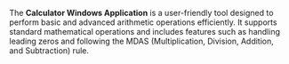 The **Calculator Windows Application** is a user-friendly tool designed to perform basic and advanced arithmetic operations efficiently. It supports standard mathematical operations and includes features such as handling leading zeros and following the MDAS (Multiplication, Division, Addition, and Subtraction) rule.
